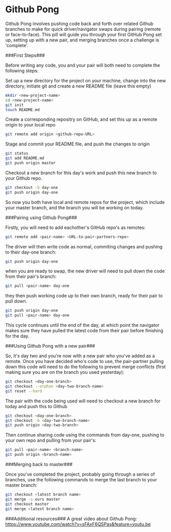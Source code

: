 Github Pong
============

Github Pong involves pushing code back and forth over related Github branches to make for quick driver/navigator swaps during pairing (remote or face-to-face).  This pill will guide you through your first GitHub Pong set up, setting up with a new pair, and merging branches once a challenge is 'complete'.

###First Steps###

Before writing any code, you and your pair will both need to complete the following steps:

Set up a new directory for the project on your machine, change into the new directory, initiate git and create a new README file (leave this empty)
```sh
mkdir <new-project-name>
cd <new-project-name>
git init
touch README.md
```
Create a corresponding repositry on GitHub, and set this up as a remote origin to your local <new-project> repo
```sh
git remote add origin <github-repo-URL>
```
Stage and commit your README file, and push the changes to origin
```sh
git status
git add README.md
git push origin master
``` 
Checkout a new branch for this day's work and push this new branch to your Github repo.
```sh
git checkout -b day-one
git push origin day-one
```

So now you both have local and remote repos for the project, which include your master branch, and the branch you will be working on today.

###Pairing using Github Pong###

Firstly, you will need to add eachother's GitHub repo's as remotes:
```sh
git remote add <pair-name> <URL-to-pair-partners-repo>
```
The driver will then write code as normal, commiting changes and pushing to their day-one branch:
```sh
git push origin day-one
```
when you are ready to swap, the new driver will need to pull down the code from their pair's branch:
```sh
git pull <pair-name> day-one
```
they then push working code up to their own branch, ready for their pair to pull down.
```sh
git push origin day-one
git pull <pair-name> day-one
```
This cycle continues until the end of the day, at which point the navigator makes sure they have pulled the latest code from their pair before finishing for the day.

###Using Github Pong with a new pair###

So, it's day two and you're now with a new pair who you've added as a remote. Once you have decided who's code to use, the pair-partner pulling down this code will need to do the following to prevent merge conflicts (first making sure you are on the branch you used yesterday):
```sh
git checkout <day-one-branch>
git checkout --orphan <day-two-branch-name>
git reset --hard
```
The pair with the code being used will need to checkout a new branch for today and push this to Github
```sh
git checkout <day-one-branch>
git checkout -b <day-two-branch-name>
git push origin <day-two-branch>
```
Then continue sharing code using the commands from day-one, pushing to your own repo and pulling from your pair's:
```sh
git pull <pair-name> <branch-name>
git push origin <branch-name>
```

###Merging back to master###

Once you've completed the project, probably going through a series of branches, use the following commands to merge the last branch to your master branch:
```sh
git checkout <latest branch name>
git merge -s ours master
git checkout master
git merge <latest branch name>
```

###Additional resources###
A great video about Github Pong: https://www.youtube.com/watch?v=sFAxF6QSPas&feature=youtu.be
